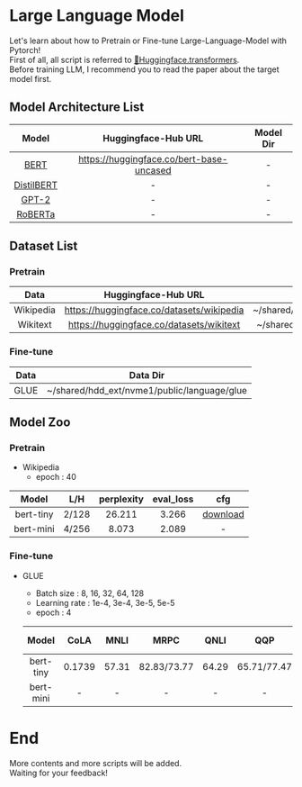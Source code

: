 # Large Language Model
Let's learn about how to Pretrain or Fine-tune Large-Language-Model with Pytorch!\
First of all, all script is referred to [🤗Huggingface.transformers](https://github.com/huggingface/transformers/tree/main).\
Before training LLM, I recommend you to read the paper about the target model first.

## Model Architecture List
|                                                      Model                                                      |            Huggingface-Hub URL            | Model Dir  | 
|:---------------------------------------------------------------------------------------------------------------:|:-----------------------------------------:|:----------:|
|                                 [BERT](https://arxiv.org/pdf/1810.04805v2.pdf)                                  | https://huggingface.co/bert-base-uncased  |     -      |
|                              [DistilBERT](https://arxiv.org/pdf/1910.01108v4.pdf)                               |                     -                     |     -      |
| [GPT-2](https://cdn.openai.com/better-language-models/language_models_are_unsupervised_multitask_learners.pdf)  |                     -                     |     -      |
|                                [RoBERTa](https://arxiv.org/pdf/1907.11692v1.pdf)                                |                     -                     |     -      |


## Dataset List
### Pretrain
|    Data     |             Huggingface-Hub URL             |                      Data Dir                      |
|:-----------:|:-------------------------------------------:|:--------------------------------------------------:|
|  Wikipedia  |  https://huggingface.co/datasets/wikipedia  |  ~/shared/hdd_ext/nvme1/public/language/wikipedia  |
|  Wikitext   |  https://huggingface.co/datasets/wikitext   |  ~/shared/hdd_ext/nvme1/public/language/wikitext   |
### Fine-tune
| Data | Data Dir                                    |
|------|---------------------------------------------|
| GLUE | ~/shared/hdd_ext/nvme1/public/language/glue |

## Model Zoo
### Pretrain
- Wikipedia
  - epoch : 40

|    Model    |  L/H  |  perplexity  |  eval_loss  |                                               cfg                                                | 
|:-----------:|:-----:|:------------:|:-----------:|:------------------------------------------------------------------------------------------------:|
|  bert-tiny  | 2/128 |    26.211    |    3.266    | [download](https://drive.google.com/file/d/1R7VYGkFPa41dMzbnEla1TJWBFrYnAU-Y/view?usp=sharing) |
|  bert-mini  | 4/256 |    8.073     |    2.089    |                                                -                                                 |

### Fine-tune
- GLUE
  - Batch size : 8, 16, 32, 64, 128
  - Learning rate : 1e-4, 3e-4, 3e-5, 5e-5
  - epoch : 4

  |   Model    |   CoLA   |  MNLI   |     MRPC      | QNLI  |     QQP     |  RTE  | SST-2 |    STS-B    | WNLI  |     cfg      |
  |:----------:|:--------:|:-------:|:-------------:|:-----:|:-----------:|:-----:|:-----:|:-----------:|:-----:|:------------:|
  | bert-tiny  |  0.1739  |  57.31  |  82.83/73.77  | 64.29 | 65.71/77.47 | 58.84 | 83.03 | 40.85/40.28 | 59.15 | [download](https://drive.google.com/file/d/1RyRXSx_9Rew2BTtUPigPhv3SHhMp6PUa/view?usp=sharing) |
  | bert-mini  |    -     |    -    |       -       |   -   |      -      |   -   |   -   |      -      |   -   |      -       |

# End
More contents and more scripts will be added.\
Waiting for your feedback!
